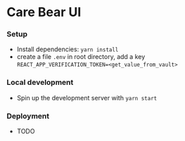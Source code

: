 # Care Bear UI

### Setup
- Install dependencies: `yarn install`
- create a file `.env` in root directory, add a key `REACT_APP_VERIFICATION_TOKEN=<get_value_from_vault>`

### Local development
- Spin up the development server with `yarn start`

### Deployment
- TODO